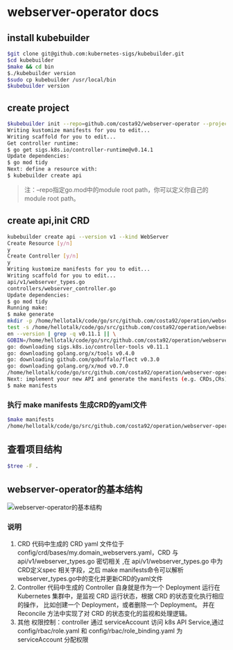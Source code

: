 # webserver-operator docs

## install kubebuilder

```bash
$git clone git@github.com:kubernetes-sigs/kubebuilder.git
$cd kubebuilder
$make && cd bin 
$./kubebuilder version
$sudo cp kubebuilder /usr/local/bin 
$kubebuilder version
```

## create project

```bash
$kubebuilder init --repo=github.com/costa92/webserver-operator --project-name webserver-operator
Writing kustomize manifests for you to edit...
Writing scaffold for you to edit...
Get controller runtime:
$ go get sigs.k8s.io/controller-runtime@v0.14.1
Update dependencies:
$ go mod tidy
Next: define a resource with:
$ kubebuilder create api
```
 > 注：–repo指定go.mod中的module root path，你可以定义你自己的module root path。

## create api,init CRD

```bash
kubebuilder create api --version v1 --kind WebServer 
Create Resource [y/n]
y
Create Controller [y/n]
y
Writing kustomize manifests for you to edit...
Writing scaffold for you to edit...
api/v1/webserver_types.go
controllers/webserver_controller.go
Update dependencies:
$ go mod tidy
Running make:
$ make generate
mkdir -p /home/hellotalk/code/go/src/github.com/costa92/operation/webserver-operator/bin
test -s /home/hellotalk/code/go/src/github.com/costa92/operation/webserver-operator/bin/controller-gen && /home/hellotalk/code/go/src/github.com/costa92/operation/webserver-operator/bin/controller-g
en --version | grep -q v0.11.1 || \
GOBIN=/home/hellotalk/code/go/src/github.com/costa92/operation/webserver-operator/bin go install sigs.k8s.io/controller-tools/cmd/controller-gen@v0.11.1
go: downloading sigs.k8s.io/controller-tools v0.11.1
go: downloading golang.org/x/tools v0.4.0
go: downloading github.com/gobuffalo/flect v0.3.0
go: downloading golang.org/x/mod v0.7.0
/home/hellotalk/code/go/src/github.com/costa92/operation/webserver-operator/bin/controller-gen object:headerFile="hack/boilerplate.go.txt" paths="./..."
Next: implement your new API and generate the manifests (e.g. CRDs,CRs) with:
$ make manifests
```

### 执行 make manifests 生成CRD的yaml文件
```bash
$make manifests
/home/hellotalk/code/go/src/github.com/costa92/operation/webserver-operator/bin/controller-gen rbac:roleName=manager-role crd webhook paths="./..." output:crd:artifacts:config=config/crd/bases
```

## 查看项目结构
```bash
$tree -F .
```

## webserver-operator的基本结构

![webserver-operator的基本结构](https://tonybai.com/wp-content/uploads/developing-kubernetes-operators-in-go-part1-7.png)


### 说明

1. CRD
代码中生成的 CRD yaml 文件位于 config/crd/bases/my.domain_webservers.yaml，CRD 与 api/v1/webserver_types.go 密切相关
,在 api/v1/webserver_types.go 中为CRD定义spec 相关字段，之后 make manifests命令可以解析webserver_types.go中的变化并更新CRD的yaml文件
2. Controller
代码中生成的 Controller 自身就是作为一个 Deployment 运行在 Kubernetes 集群中，是监视 CRD 运行状态，根据 CRD 的状态变化执行相应的操作，
比如创建一个 Deployment，或者删除一个 Deployment。 并在 Reconcile 方法中实现了对 CRD 的状态变化的监视和处理逻辑。 
3. 其他
  权限控制：controller 通过 serviceAccount 访问 k8s API Service,通过 config/rbac/role.yaml 和 config/rbac/role_binding.yaml 为 serviceAccount 分配权限
